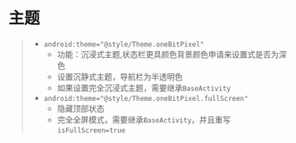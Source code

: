 # 主题

> - `android:theme="@style/Theme.oneBitPixel"`
>   - 功能：沉浸式主题,状态栏更具颜色背景颜色申请来设置式是否为深色
>   - 设置沉静式主题，导航栏为半透明色
>   - 如果设置完全沉浸式主题，需要继承`BaseActivity`
> - `android:theme="@style/Theme.oneBitPixel.fullScreen"`
>   - 隐藏顶部状态
>   - 完全全屏模式，需要继承`BaseActivity`，并且重写`isFullScreen=true`